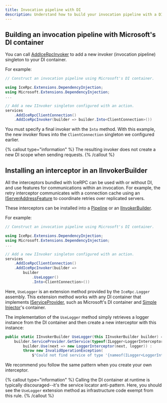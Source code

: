 ```yaml
---
title: Invocation pipeline with DI
description: Understand how to build your invocation pipeline with a DI container.
---
```


## Building an invocation pipeline with Microsoft's DI container

You can call [AddIceRpcInvoker](csharp:IceRpc.Extensions.DependencyInjections.InvokerServiceCollectionExceptions.AddIceRpcInvoker) to add a new invoker (invocation pipeline) singleton to your DI container.

For example:

```csharp
// Construct an invocation pipeline using Microsoft's DI container.

using IceRpc.Extensions.DependencyInjection;
using Microsoft.Extensions.DependencyInjection;
...

// Add a new IInvoker singleton configured with an action.
services
    .AddIceRpcClientConnection()
    .AddIceRpcInvoker(builder => builder.Into<ClientConnection>())
```

You must specify a final invoker with the `Into` method. With this example, the new invoker flows into the
`ClientConnection` singleton we configured earlier.

{% callout type="information" %}
The resulting invoker does not create a new DI scope when sending requests.
{% /callout %}
## Installing an interceptor in an IInvokerBuilder

All the interceptors bundled with IceRPC can be used with or without DI, and use features for communications within
an invocation. For example, the retry interceptor communicates with a connection cache using an
[IServerAddressFeature](csharp:IceRpc.Features.IServerAddressFeature) to coordinate retries over replicated servers.

These interceptors can be installed into a [Pipeline](csharp:IceRpc.Pipeline) or an
[IInvokerBuilder](csharp:IceRpc.Extensions.DependencyInjection.IInvokerBuilder).

For example:

```csharp
// Construct an invocation pipeline using Microsoft's DI container.

using IceRpc.Extensions.DependencyInjection;
using Microsoft.Extensions.DependencyInjection;
...

// Add a new IInvoker singleton configured with an action.
services
    .AddIceRpcClientConnection()
    .AddIceRpcInvoker(builder =>
        builder
            .UseLogger()
            .Into<ClientConnection>())
```

Here, `UseLogger` is an extension method provided by the `IceRpc.Logger` assembly. This extension method works with any
DI container that implements
[IServiceProvider](https://learn.microsoft.com/en-us/dotnet/api/system.iserviceprovider), such as
Microsoft's DI container and [Simple Injector](https://simpleinjector.org/)'s container.

The implementation of the `UseLogger` method simply retrieves a logger instance from the DI container and then create
a new interceptor with this instance:

```csharp
public static IInvokerBuilder UseLogger(this IInvokerBuilder builder) =>
    builder.ServiceProvider.GetService(typeof(ILogger<LoggerInterceptor>)) is ILogger logger ?
        builder.Use(next => new LoggerInterceptor(next, logger)) :
        throw new InvalidOperationException(
            $"Could not find service of type '{nameof(ILogger<LoggerInterceptor>)}' in the service container.");
```

We recommend you follow the same pattern when you create your own interceptor.

{% callout type="information" %}
Calling the DI container at runtime is typically discouraged--it's the service locator anti-pattern. Here, you should
see the `UseLogger` extension method as infrastructure code exempt from this rule.
{% /callout %}
